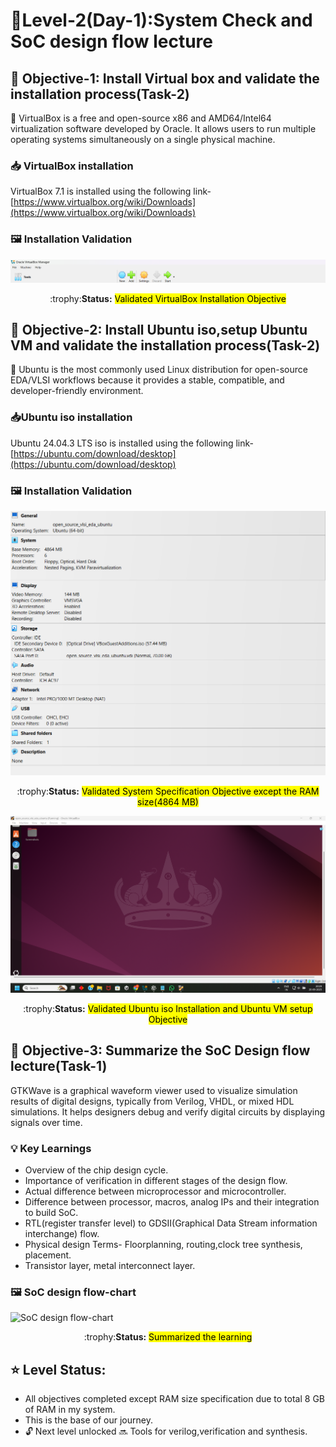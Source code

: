   #  :checkered_flag:Level-2(Day-1):System Check and SoC design flow lecture

 ## :dart: <b>Objective-1:</b> Install Virtual box and validate the installation process(Task-2)
 :rocket: VirtualBox is a free and open-source x86 and AMD64/Intel64 virtualization software developed by Oracle. It allows users to run multiple operating systems simultaneously on a single physical machine.
 
 ### 📥 VirtualBox installation
 VirtualBox 7.1 is installed using the following link-
 [https://www.virtualbox.org/wiki/Downloads](https://www.virtualbox.org/wiki/Downloads)
 ### 🖼️ Installation Validation
![VirtualBox install](/Map_1/Level_2/images/virtualbox_install.png)
<div align="center">:trophy:<b>Status:</b>  <mark>Validated VirtualBox Installation Objective</mark></div>

## :dart: <b>Objective-2:</b> Install Ubuntu iso,setup Ubuntu VM and validate the installation process(Task-2)
 :rocket: Ubuntu is the most commonly used Linux distribution for open-source EDA/VLSI workflows because it provides a stable, compatible, and developer-friendly environment.
 ### 📥Ubuntu iso installation
 Ubuntu 24.04.3 LTS iso is installed using the following link-
 [https://ubuntu.com/download/desktop](https://ubuntu.com/download/desktop)
### 🖼️ Installation Validation
![VM specification](/Map_1/Level_2/images/vm_specification.png)
<div align="center">:trophy:<b>Status:</b>  <mark>Validated System Specification Objective except the RAM size(4864 MB)</mark></div>

![Ubuntu install](/Map_1/Level_2/images/ubuntu_install.png)
<div align="center">:trophy:<b>Status:</b>  <mark>Validated Ubuntu iso Installation and Ubuntu VM setup Objective</mark></div>

## :dart: <b>Objective-3:</b> Summarize the SoC Design flow lecture(Task-1)
GTKWave is a graphical waveform viewer used to visualize simulation results of digital designs, typically from Verilog, VHDL, or mixed HDL simulations. It helps designers debug and verify digital circuits by displaying signals over time.
### :bulb: Key Learnings

- Overview of the chip design cycle.
- Importance of verification in different stages of the design flow.
- Actual difference between microprocessor and microcontroller.
- Difference between processor, macros, analog IPs and their integration to build SoC.
- RTL(register transfer level) to GDSII(Graphical Data Stream information interchange) flow.
- Physical design Terms- Floorplanning, routing,clock tree synthesis, placement.
- Transistor layer, metal interconnect layer.
  
 
### 🖼️ SoC design flow-chart
![SoC design flow-chart](/Map_1/Level_2/soc_flow.png)
<div align="center">:trophy:<b>Status:</b> <mark>Summarized the learning</mark></div>

## :star: Level Status: 

- All objectives completed except RAM size specification due to total 8 GB of RAM in my system.
- This is the base of our journey.
- 🔓 Next level unlocked 🔜 Tools for verilog,verification and synthesis.

